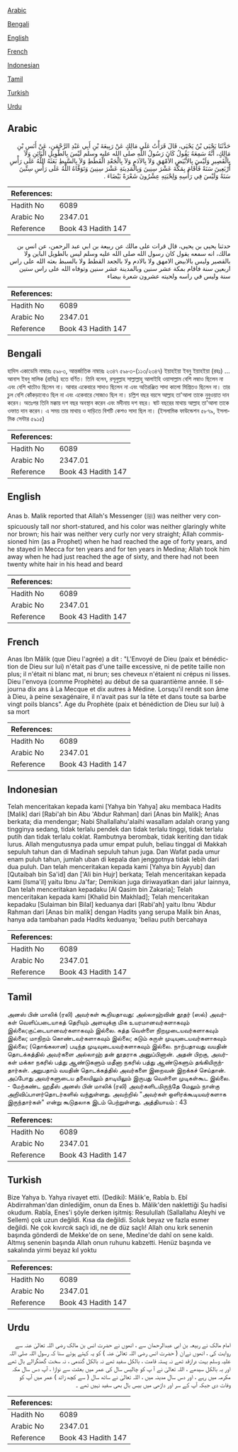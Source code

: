 [Arabic](#arabic)

[Bengali](#bengali)

[English](#english)

[French](#french)

[Indonesian](#indonesian)

[Tamil](#tamil)

[Turkish](#turkish)

[Urdu](#urdu)

## Arabic


<div dir="rtl" lang="ar" style={{fontSize:'larger',backgroundColor:'#f8f9fa',padding:20}}>
حَدَّثَنَا يَحْيَى بْنُ يَحْيَى، قَالَ قَرَأْتُ عَلَى مَالِكٍ عَنْ رَبِيعَةَ بْنِ أَبِي عَبْدِ الرَّحْمَنِ، عَنْ أَنَسِ بْنِ مَالِكٍ، أَنَّهُ سَمِعَهُ يَقُولُ كَانَ رَسُولُ اللَّهِ صلى الله عليه وسلم لَيْسَ بِالطَّوِيلِ الْبَائِنِ وَلاَ بِالْقَصِيرِ وَلَيْسَ بِالأَبْيَضِ الأَمْهَقِ وَلاَ بِالآدَمِ وَلاَ بِالْجَعْدِ الْقَطَطِ وَلاَ بِالسَّبِطِ بَعَثَهُ اللَّهُ عَلَى رَأْسِ أَرْبَعِينَ سَنَةً فَأَقَامَ بِمَكَّةَ عَشْرَ سِنِينَ وَبِالْمَدِينَةِ عَشْرَ سِنِينَ وَتَوَفَّاهُ اللَّهُ عَلَى رَأْسِ سِتِّينَ سَنَةً وَلَيْسَ فِي رَأْسِهِ وَلِحْيَتِهِ عِشْرُونَ شَعْرَةً بَيْضَاءَ ‏.‏
</div>
<div style={{backgroundColor:'#f8f9fa',padding:20, marginBottom: 10}}><table> <thead> <tr> <th>References:</th> <th></th> </tr> </thead> <tbody><tr><td>Hadith No</td><td>6089</td></tr><tr><td>Arabic No</td><td>2347.01</td></tr><tr><td>Reference</td><td>Book 43 Hadith 147</td></tr></tbody></table></div>


<div dir="rtl" lang="ar" style={{fontSize:'larger',backgroundColor:'#f8f9fa',padding:20}}>
حدثنا يحيى بن يحيى، قال قرات على مالك عن ربيعة بن ابي عبد الرحمن، عن انس بن مالك، انه سمعه يقول كان رسول الله صلى الله عليه وسلم ليس بالطويل الباين ولا بالقصير وليس بالابيض الامهق ولا بالادم ولا بالجعد القطط ولا بالسبط بعثه الله على راس اربعين سنة فاقام بمكة عشر سنين وبالمدينة عشر سنين وتوفاه الله على راس ستين سنة وليس في راسه ولحيته عشرون شعرة بيضاء
</div>
<div style={{backgroundColor:'#f8f9fa',padding:20, marginBottom: 10}}><table> <thead> <tr> <th>References:</th> <th></th> </tr> </thead> <tbody><tr><td>Hadith No</td><td>6089</td></tr><tr><td>Arabic No</td><td>2347.01</td></tr><tr><td>Reference</td><td>Book 43 Hadith 147</td></tr></tbody></table></div>

## Bengali


<div dir="ltr" lang="bn" style={{fontSize:'larger',backgroundColor:'#f8f9fa',padding:20}}>
হাদিস একাডেমি নাম্বারঃ ৫৯৮৩, আন্তর্জাতিক নাম্বারঃ ২৩৪৭ ৫৯৮৩-(১১৩/২৩৪৭) ইয়াহইয়া ইবনু ইয়াহইয়া (রহঃ) ... আনাস ইবনু মালিক (রাযিঃ) হতে বর্ণিত। তিনি বলেন, রসূলুল্লাহ সাল্লাল্লাহু আলাইহি ওয়াসাল্লাম বেশি লম্বাও ছিলেন না এবং বেশি খাটোও ছিলেন না। আবার একেবারে সাদাও ছিলেন না এবং অতিরঞ্জিত সাদা কালো মিশ্রিতও ছিলেন না। তার চুল বেশি কোঁকড়ানোও ছিল না এবং একেবারে সোজাও ছিল না। চল্লিশ বছর বয়সে আল্লাহ তা'আলা তাকে নুবুওয়াত দান করেন। অতঃপর তিনি মক্কায় দশ বছর অবস্থান করেন এবং মদীনায় দশ বছর। ষাট বছরের মাথায় আল্লাহ তা'আলা তাকে ওফাত দান করেন। এ সময় তার মাথায় ও দাড়িতে বিশটি কেশও সাদা ছিল না। (ইসলামিক ফাউন্ডেশন ৫৮৭৯, ইসলামিক সেন্টার ৫৯১৫)
</div>
<div style={{backgroundColor:'#f8f9fa',padding:20, marginBottom: 10}}><table> <thead> <tr> <th>References:</th> <th></th> </tr> </thead> <tbody><tr><td>Hadith No</td><td>6089</td></tr><tr><td>Arabic No</td><td>2347.01</td></tr><tr><td>Reference</td><td>Book 43 Hadith 147</td></tr></tbody></table></div>

## English


<div dir="ltr" lang="en" style={{fontSize:'larger',backgroundColor:'#f8f9fa',padding:20}}>
Anas b. Malik reported that Allah's Messenger (ﷺ) was neither very conspicuously tall nor short-statured, and his color was neither glaringly white nor brown; his hair was neither very curly nor very straight; Allah commissioned him (as a Prophet) when he had reached the age of forty years, and he stayed in Mecca for ten years and for ten years in Medina; Allah took him away when he had just reached the age of sixty, and there had not been twenty white hair in his head and beard
</div>
<div style={{backgroundColor:'#f8f9fa',padding:20, marginBottom: 10}}><table> <thead> <tr> <th>References:</th> <th></th> </tr> </thead> <tbody><tr><td>Hadith No</td><td>6089</td></tr><tr><td>Arabic No</td><td>2347.01</td></tr><tr><td>Reference</td><td>Book 43 Hadith 147</td></tr></tbody></table></div>

## French


<div dir="ltr" lang="fr" style={{fontSize:'larger',backgroundColor:'#f8f9fa',padding:20}}>
Anas Ibn Mâlik (que Dieu l'agrée) a dit : "L'Envoyé de Dieu (paix et bénédiction de Dieu sur lui) n'était pas d'une taille excessive, ni de petite taille non plus; il n'était ni blanc mat, ni brun; ses cheveux n'étaient ni crépus ni lisses. Dieu l'envoya (comme Prophète) au début de sa quarantième année. Il séjourna dix ans à La Mecque et dix autres à Médine. Lorsqu'il rendit son âme à Dieu, à peine sexagénaire, il n'avait pas sur la tête et dans toute sa barbe vingt poils blancs". Age du Prophète (paix et bénédiction de Dieu sur lui) à sa mort
</div>
<div style={{backgroundColor:'#f8f9fa',padding:20, marginBottom: 10}}><table> <thead> <tr> <th>References:</th> <th></th> </tr> </thead> <tbody><tr><td>Hadith No</td><td>6089</td></tr><tr><td>Arabic No</td><td>2347.01</td></tr><tr><td>Reference</td><td>Book 43 Hadith 147</td></tr></tbody></table></div>

## Indonesian


<div dir="ltr" lang="id" style={{fontSize:'larger',backgroundColor:'#f8f9fa',padding:20}}>
Telah menceritakan kepada kami [Yahya bin Yahya] aku membaca Hadits [Malik] dari [Rabi'ah bin Abu 'Abdur Rahman] dari [Anas bin Malik]; Anas berkata; dia mendengar; Nabi Shallallahu'alaihi wasallam adalah orang yang tingginya sedang, tidak terlalu pendek dan tidak terlalu tinggi, tidak terlalu putih dan tidak terlalu coklat. Rambutnya berombak, tidak keriting dan tidak lurus. Allah mengutusnya pada umur empat puluh, beliau tinggal di Makkah sepuluh tahun dan di Madinah sepuluh tahun juga. Dan Wafat pada umur enam puluh tahun, jumlah uban di kepala dan jenggotnya tidak lebih dari dua puluh. Dan telah menceritakan kepada kami [Yahya bin Ayyub] dan [Qutaibah bin Sa'id] dan ['Ali bin Hujr] berkata; Telah menceritakan kepada kami [Isma'il] yaitu Ibnu Ja'far; Demikian juga diriwayatkan dari jalur lainnya, Dan telah menceritakan kepadaku [Al Qasim bin Zakaria]; Telah menceritakan kepada kami [Khalid bin Makhlad]; Telah menceritakan kepadaku [Sulaiman bin Bilal] keduanya dari [Rabi'ah] yaitu Ibnu 'Abdur Rahman dari [Anas bin malik] dengan Hadits yang serupa Malik bin Anas, hanya ada tambahan pada Hadits keduanya; 'beliau putih bercahaya
</div>
<div style={{backgroundColor:'#f8f9fa',padding:20, marginBottom: 10}}><table> <thead> <tr> <th>References:</th> <th></th> </tr> </thead> <tbody><tr><td>Hadith No</td><td>6089</td></tr><tr><td>Arabic No</td><td>2347.01</td></tr><tr><td>Reference</td><td>Book 43 Hadith 147</td></tr></tbody></table></div>

## Tamil


<div dir="ltr" lang="ta" style={{fontSize:'larger',backgroundColor:'#f8f9fa',padding:20}}>
அனஸ் பின் மாலிக் (ரலி) அவர்கள் கூறியதாவது: அல்லாஹ்வின் தூதர் (ஸல்) அவர்கள் வெளிப்படையாகத் தெரியும் அளவுக்கு மிக உயரமானவர்களாகவும் இல்லை;குட்டையானவர்களாகவும் இல்லை. சுத்த வெள்ளை நிறமுடையவர்களாகவும் இல்லை; மாநிறம் கொண்டவர்களாகவும் இல்லை; கடும் சுருள் முடியுடையவர்களாகவும் இல்லை; (தொங்கலான) படிந்த முடிவுடையவர்களாகவும் இல்லை. நாற்பதாவது வயதின் தொடக்கத்தில் அவர்களை அல்லாஹ் தன் தூதராக அனுப்பினான். அதன் பிறகு, அவர்கள் மக்கா நகரில் பத்து ஆண்டுகளும் மதீனா நகரில் பத்து ஆண்டுகளும் தங்கியிருந்தார்கள். அறுபதாம் வயதின் தொடக்கத்தில் அவர்களை இறைவன் இறக்கச் செய்தான். அப்போது அவர்களுடைய தலையிலும் தாடியிலும் இருபது வெள்ளை முடிகள்கூட இல்லை. - மேற்கண்ட ஹதீஸ் அனஸ் பின் மாலிக் (ரலி) அவர்களிடமிருந்தே மேலும் நான்கு அறிவிப்பாளர்தொடர்களில் வந்துள்ளது. அவற்றில் "அவர்கள் ஒளிரக்கூடியவர்களாக இருந்தார்கள்" என்று கூடுதலாக இடம் பெற்றுள்ளது. அத்தியாயம் : 43
</div>
<div style={{backgroundColor:'#f8f9fa',padding:20, marginBottom: 10}}><table> <thead> <tr> <th>References:</th> <th></th> </tr> </thead> <tbody><tr><td>Hadith No</td><td>6089</td></tr><tr><td>Arabic No</td><td>2347.01</td></tr><tr><td>Reference</td><td>Book 43 Hadith 147</td></tr></tbody></table></div>

## Turkish


<div dir="ltr" lang="tr" style={{fontSize:'larger',backgroundColor:'#f8f9fa',padding:20}}>
Bize Yahya b. Yahya rivayet etti. (Dediki): Mâlik'e, Rabîa b. Ebî Abdirrahman'dan dinlediğim, onun da Enes b. Mâlik'den naklettiği Şu hadîsi okudum. Rabîa, Enes'i şöyle derken işitmiş: Resulullah (Sallallahu Aleyhi ve Sellem) çok uzun değildi. Kısa da değildi. Soluk beyaz ve fazla esmer değildi. Ne çok kıvırcık saçlı idi, ne de düz saçlı! Allah onu kırk senenin başında gönderdi de Mekke'de on sene, Medine'de dahî on sene kaldı. Altmış senenin başında Allah onun ruhunu kabzetti. Henüz başında ve sakalında yirmi beyaz kıl yoktu
</div>
<div style={{backgroundColor:'#f8f9fa',padding:20, marginBottom: 10}}><table> <thead> <tr> <th>References:</th> <th></th> </tr> </thead> <tbody><tr><td>Hadith No</td><td>6089</td></tr><tr><td>Arabic No</td><td>2347.01</td></tr><tr><td>Reference</td><td>Book 43 Hadith 147</td></tr></tbody></table></div>

## Urdu


<div dir="rtl" lang="ur" style={{fontSize:'larger',backgroundColor:'#f8f9fa',padding:20}}>
امام مالک نے ربیعہ بن ابی عبدالرحمان سے ، انھوں نے حضرت انس بن مالک رضی اللہ تعالیٰ عنہ سے روایت کی ، انھوں نےان ( حضرت انس رضی اللہ تعالیٰ عنہ ) کو یہ کہتے ہوئے سنا کہ رسول اللہ صلی اللہ علیہ وسلم بہت درازقد تھے نہ پستہ قامت ، بالکل سفید تھے نہ بالکل گندمی ، نہ سخت گھنگرالے بال تھے اور بہ بالکل سیدھے ، اللہ تعالیٰ نے آ پ کو چالیس سال کی عمر میں بعثت سے نوازا ، آپ دس سال مکہ مکرمہ میں رہے ، اور دس سال مدینہ میں ، اللہ تعالیٰ نے ساٹھ سال ( سے کچھ زائد ) عمر میں آپ کو وفات دی جبکہ آپ کے سر اور داڑھی میں بیس بال بھی سفید نہیں تھے ۔
</div>
<div style={{backgroundColor:'#f8f9fa',padding:20, marginBottom: 10}}><table> <thead> <tr> <th>References:</th> <th></th> </tr> </thead> <tbody><tr><td>Hadith No</td><td>6089</td></tr><tr><td>Arabic No</td><td>2347.01</td></tr><tr><td>Reference</td><td>Book 43 Hadith 147</td></tr></tbody></table></div>